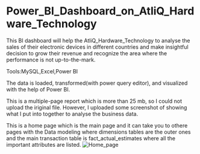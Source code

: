 # Power_BI_Dashboard_on_AtliQ_Hardware_Technology
This BI dashboard will help the AtliQ_Hardware_Technology to analyse the sales of their electronic devices in different countries and make insightful decision to grow their revenue and recognize the area where the performance is not up-to-the-mark.

Tools:MySQL,Excel,Power BI

The data is loaded, transformed(with power query editor), and visualized with the help of Power BI.

This is a multiple-page report which is more than 25 mb, so I could not upload the iriginal file. However, I uploaded some screenshot of showing what I put into together to analyse the business data.

This is a home page which is the main page and it can take you to othere pages with the Data modeling where dimensions tables are the outer ones and the main transaction table is fact_actual_estimates where all the important attributes are listed. 
![Home_page](https://github.com/jnana027/Power_BI_Dashboard_on_AtliQ_Hardware_Technology/assets/120124430/ea3e4a57-9137-41b7-8fe6-1a4e468a53e6)
